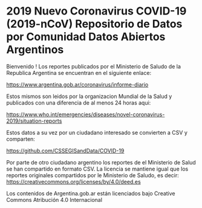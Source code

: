 # 2019 Nuevo Coronavirus COVID-19 (2019-nCoV) Repositorio de Datos por Comunidad Datos Abiertos Argentinos

Bienvenido !  Los reportes publicados por el Ministerio de Saludo de la Republica Argentina
se encuentran en el siguiente enlace:

https://www.argentina.gob.ar/coronavirus/informe-diario

Estos mismos son leidos por la organizacion Mundial de la Salud y publicados con una diferencia de
al menos 24 horas aqui:

https://www.who.int/emergencies/diseases/novel-coronavirus-2019/situation-reports

Estos datos a su vez por un ciudadano interesado se convierten a CSV y comparten:

https://github.com/CSSEGISandData/COVID-19


Por parte de otro ciudadano argentino los reportes de el Ministerio de Salud se han compartido en
formato CSV.  La licencia se mantiene igual que los reportes originales compartidos por le Ministerio
de Saludo, es decir: https://creativecommons.org/licenses/by/4.0/deed.es

Los contenidos de Argentina.gob.ar están licenciados bajo Creative Commons Atribución 4.0 Internacional

